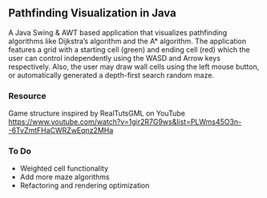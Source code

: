 ## Pathfinding Visualization in Java

A Java Swing & AWT based application that visualizes pathfinding algorithms like Dijkstra’s algorithm and the A* algorithm. The application features a grid with a starting cell (green) and ending cell (red) which the user can control independently using the WASD and Arrow keys respectively. Also, the user may draw wall cells using the left mouse button, or automatically generated a depth-first search random maze. 

### Resource
Game structure inspired by RealTutsGML on YouTube https://www.youtube.com/watch?v=1gir2R7G9ws&list=PLWms45O3n--6TvZmtFHaCWRZwEqnz2MHa

### To Do
<ul>
  <li>Weighted cell functionality</li>
  <li>Add more maze algorithms</li>
  <li>Refactoring and rendering optimization</li>
</ul>
